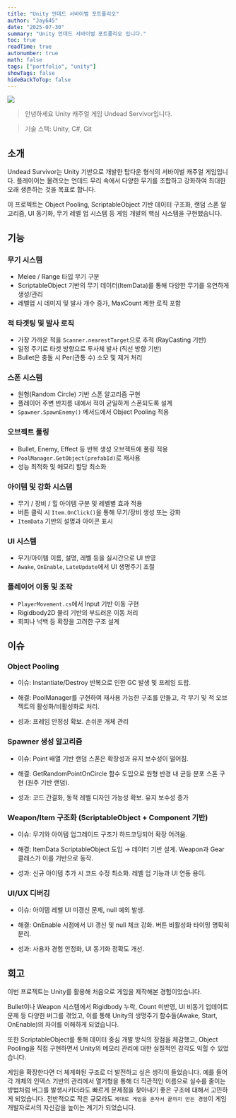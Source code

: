 ```yaml
---
title: "Unity 언데드 서바이벌 포트폴리오"
author: "Jay645"
date: "2025-07-30"
summary: "Unity 언데드 서바이벌 포트폴리오 입니다."
toc: true
readTime: true
autonumber: true
math: false
tags: ["portfolio", "unity"]
showTags: false
hideBackToTop: false
---
```


[![](/images/undead-servivor-image.png)](/images/undead-servivor-video.mp4)

> 안녕하세요 Unity 캐주얼 게임 Undead Servivor입니다.

> 기술 스택: Unity, C#, Git

## 소개

Undead Survivor는 Unity 기반으로 개발한 탑다운 형식의 서바이벌 캐주얼 게임입니다.
플레이어는 몰려오는 언데드 무리 속에서 다양한 무기를 조합하고 강화하여 최대한 오래 생존하는 것을 목표로 합니다.

이 프로젝트는 Object Pooling, ScriptableObject 기반 데이터 구조화, 랜덤 스폰 알고리즘, UI 동기화, 무기 레벨 업 시스템 등 게임 개발의 핵심 시스템을 구현했습니다.

## 기능

### 무기 시스템
- Melee / Range 타입 무기 구분
- ScriptableObject 기반의 무기 데이터(ItemData)를 통해 다양한 무기를 유연하게 생성/관리
- 레벨업 시 데미지 및 발사 개수 증가, MaxCount 제한 로직 포함

### 적 타겟팅 및 발사 로직
- 가장 가까운 적을 `Scanner.nearestTarget`으로 추적 (RayCasting 기반)
- 일정 주기로 타겟 방향으로 투사체 발사 (직선 방향 기반)
- Bullet은 충돌 시 Per(관통 수) 소모 및 제거 처리

### 스폰 시스템
- 원형(Random Circle) 기반 스폰 알고리즘 구현
- 플레이어 주변 반지름 내에서 적이 균일하게 스폰되도록 설계
- `Spawner.SpawnEnemy()` 메서드에서 Object Pooling 적용

### 오브젝트 풀링
- Bullet, Enemy, Effect 등 반복 생성 오브젝트에 풀링 적용
- `PoolManager.GetObject(prefabId)`로 재사용
- 성능 최적화 및 메모리 할당 최소화

### 아이템 및 강화 시스템
- 무기 / 장비 / 힐 아이템 구분 및 레벨별 효과 적용
- 버튼 클릭 시 `Item.OnClick()`을 통해 무기/장비 생성 또는 강화
- `ItemData` 기반의 설명과 아이콘 표시

### UI 시스템
- 무기/아이템 이름, 설명, 레벨 등을 실시간으로 UI 반영
- `Awake`, `OnEnable`, `LateUpdate`에서 UI 생명주기 조절

### 플레이어 이동 및 조작
- `PlayerMovement.cs`에서 Input 기반 이동 구현
- Rigidbody2D 물리 기반의 부드러운 이동 처리
- 회피나 넉백 등 확장을 고려한 구조 설계

## 이슈

### Object Pooling

- 이슈: Instantiate/Destroy 반복으로 인한 GC 발생 및 프레임 드랍.

- 해결: PoolManager를 구현하여 재사용 가능한 구조를 만들고, 각 무기 및 적 오브젝트의 활성화/비활성화로 처리.

- 성과: 프레임 안정성 확보. 손쉬운 개체 관리

### Spawner 생성 알고리즘

- 이슈: Point 배열 기반 랜덤 스폰은 확장성과 유지 보수성이 떨어짐.

- 해결: GetRandomPointOnCircle 함수 도입으로 원형 반경 내 균등 분포 스폰 구현 (원주 기반 랜덤).

- 성과: 코드 간결화, 동적 레벨 디자인 가능성 확보. 유지 보수성 증가

### Weapon/Item 구조화 (ScriptableObject + Component 기반)

- 이슈: 무기와 아이템 업그레이드 구조가 하드코딩되어 확장 어려움.

- 해결: ItemData ScriptableObject 도입 → 데이터 기반 설계. Weapon과 Gear 클래스가 이를 기반으로 동작.

- 성과: 신규 아이템 추가 시 코드 수정 최소화. 레벨 업 기능과 UI 연동 용이.

### UI/UX 디버깅

- 이슈: 아이템 레벨 UI 미갱신 문제, null 예외 발생.

- 해결: OnEnable 시점에서 UI 갱신 및 null 체크 강화. 버튼 비활성화 타이밍 명확히 분리.

- 성과: 사용자 경험 안정화, UI 동기화 정확도 개선.

## 회고

이번 프로젝트는 Unity를 활용해 처음으로 게임을 제작해본 경험이었습니다.

Bullet이나 Weapon 시스템에서 Rigidbody 누락, Count 미반영, UI 비동기 업데이트 문제 등 다양한 버그를 겪었고, 이를 통해 Unity의 생명주기 함수들(Awake, Start, OnEnable)의 차이를 이해하게 되었습니다.

또한 ScriptableObject를 통해 데이터 중심 개발 방식의 장점을 체감했고, Object Pooling을 직접 구현하면서 Unity의 메모리 관리에 대한 실질적인 감각도 익힐 수 있었습니다.

게임을 확장한다면 더 체계화된 구조로 더 발전하고 싶은 생각이 들었습니다. 예를 들어 각 개체의 인덱스 기반의 관리에서 열거형을 통해 더 직관적인 이름으로 실수를 줄이는 방법처럼 버그를 발생시키더라도 빠르게 문제점을 찾아내기 좋은 구조에 대해서 고민하게 되었습니다.
전반적으로 작은 규모라도 `제대로 게임을 혼자서 끝까지 만든 경험`이 게임 개발자로서의 자신감을 높이는 계기가 되었습니다.